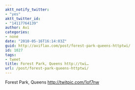 ```yaml
---
aktt_notify_twitter:
- "yes"
aktt_twitter_id:
- "14117764139"
author: Avi
categories:
- none
date: "2010-05-16T16:14:03Z"
guid: http://aviflax.com/post/forest-park-queens-httptwi/
id: 1027
tags:
- tweet
title: Forest Park, Queens http://twi…
url: /post/forest-park-queens-httptwi/
---
```

Forest Park, Queens <a href="http://twitpic.com/1of7nw" rel="nofollow">http://twitpic.com/1of7nw</a>